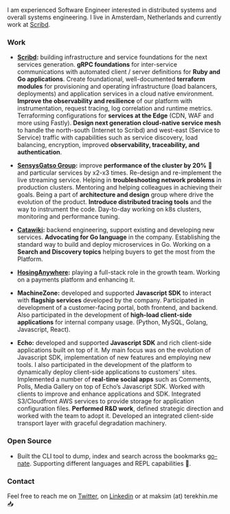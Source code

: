 I am experienced Software Engineer interested in distributed systems and overall systems engineering. I live in Amsterdam, Netherlands and currently work at [Scribd](https://www.scribd.com/).

### Work

* **[Scribd](https://www.scribd.com/):** building  infrastructure and service foundations for the next services generation. **gRPC foundations** for inter-service communications with automated client / server definitions for **Ruby and Go applications**. Create foundational, well-documented **terraform modules** for provisioning and operating infrastructure (load balancers, deployments) and application services in a cloud native environment. **Improve the observability and resilience** of our platform with instrumentation, request tracing, log correlation and runtime metrics. Terraforming configurations for **services at the Edge** (CDN, WAF and more using Fastly). **Design next generation cloud-native service mesh** to handle the north-south (Internet to Scribd) and west-east (Service to Service) traffic with capabilities such as service discovery, load balancing, encryption, improved **observability, traceability, and authentication**.

* **[SensysGatso Group](https://www.sensysgatso.com/):** improve **performance of the cluster by 20%** 🚀 and particular services by x2-x3 times. Re-design and re-implement the live streaming service. Helping in **troubleshooting network problems** in production clusters. Mentoring and helping colleagues in achieving their goals. Being a part of **architecture and design** group where drive the evolution of the product. **Introduce distributed tracing tools** and the way to instrument the code. Day-to-day working on k8s clusters, monitoring and performance tuning.

* **[Catawiki](https://www.catawiki.com/en/):** backend engineering, support existing and developing new services. **Advocating for Go language** in the company. Establishing the standard way to build and deploy microservices in Go. Working on a **Search and Discovery topics** helping buyers to get the most from the Platform.

* **[HosingAnywhere](https://housinganywhere.com/):** playing a full-stack role in the growth team. Working on a payments platform and enhancing it.

* **MachineZone:** developed and supported **Javascript SDK** to interact with **flagship services** developed by the company. Participated in development of a customer-facing portal, both frontend, and backend. Also participated in the development of **high-load client-side applications** for internal company usage. (Python, MySQL, Golang, Javascript, React).

* **Echo:** developed and supported **Javascript SDK** and rich client-side applications built on top of it. My main focus was on the evolution of Javascript SDK, implementation of new features and employing new tools. I also participated in the development of the platform to dynamically deploy client-side applications to customers' sites. Implemented a number of **real-time social apps** such as Comments, Polls, Media Gallery on top of Echo’s Javascript SDK. Worked with clients to improve and enhance applications and SDK. Integrated S3/Cloudfront AWS services to provide storage for application configuration files. **Performed R&D work**, defined strategic direction and worked with the team to adopt it. Developed an integrated client-side transport layer with graceful degradation machinery.

### Open Source

* Built the CLI tool to dump, index and search across the bookmarks [go-nate](https://github.com/Neurostep/go-nate). Supporting different languages and REPL capabilities 🌠.

### Contact

Feel free to reach me on [Twitter](https://twitter.com/materAwe), on [Linkedin](https://www.linkedin.com/in/maksim-terekhin-469b2558/) or at maksim (at) terekhin.me 📥

<!--
**Neurostep/Neurostep** is a ✨ _special_ ✨ repository because its `README.md` (this file) appears on your GitHub profile.

Here are some ideas to get you started:

- 🔭 I’m currently working on ...
- 🌱 I’m currently learning ...
- 👯 I’m looking to collaborate on ...
- 🤔 I’m looking for help with ...
- 💬 Ask me about ...
- 📫 How to reach me: ...
- 😄 Pronouns: ...
- ⚡ Fun fact: ...
-->

